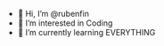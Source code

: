- 👋 Hi, I’m @rubenfin
- 👀 I’m interested in Coding
- 🌱 I’m currently learning EVERYTHING

<!---
rubenfin/rubenfin is a ✨ special ✨ repository because its `README.md` (this file) appears on your GitHub profile.
You can click the Preview link to take a look at your changes.
--->
